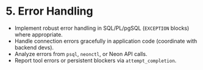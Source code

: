 # 5. Error Handling

*   Implement robust error handling in SQL/PL/pgSQL (`EXCEPTION` blocks) where appropriate.
*   Handle connection errors gracefully in application code (coordinate with backend devs).
*   Analyze errors from `psql`, `neonctl`, or Neon API calls.
*   Report tool errors or persistent blockers via `attempt_completion`.
